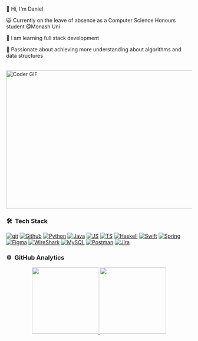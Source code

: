 <br />

👋 Hi, I'm Daniel

😺 Currently on the leave of absence as a Computer Science Honours student @Monash Uni

🌱 I am learning full stack development

🙌 Passionate about achieving more understanding about algorithms and data structures


<br>
<img alt="Coder GIF" height=375 width=525 src="https://images.squarespace-cdn.com/content/v1/5769fc401b631bab1addb2ab/1541580611624-TE64QGKRJG8SWAIUS7NS/ke17ZwdGBToddI8pDm48kPoswlzjSVMM-SxOp7CV59BZw-zPPgdn4jUwVcJE1ZvWQUxwkmyExglNqGp0IvTJZamWLI2zvYWH8K3-s_4yszcp2ryTI0HqTOaaUohrI8PI6FXy8c9PWtBlqAVlUS5izpdcIXDZqDYvprRqZ29Pw0o/coding-freak.gif" />
<br>

### 🛠 &nbsp;Tech Stack

[![git](https://www.vectorlogo.zone/logos/git-scm/git-scm-ar21.svg)](https://git-scm.com/ "Version control")
[![Github](https://www.vectorlogo.zone/logos/github/github-ar21.svg)](https://www.github.com/ "git hosting")
[![Python](https://www.vectorlogo.zone/logos/python/python-ar21.svg)](https://www.python.org/ "build-time scripts")
[![Java](https://www.vectorlogo.zone/logos/java/java-ar21.svg)](https://www.java.com)
[![JS](https://www.vectorlogo.zone/logos/javascript/javascript-ar21.svg)](https://www.javascript.com/)
[![TS](https://www.vectorlogo.zone/logos/typescriptlang/typescriptlang-ar21.svg)](https://www.typescriptlang.org/)
[![Haskell](https://www.vectorlogo.zone/logos/haskell/haskell-ar21.svg)](https://www.haskell.org/)
[![Swift](https://www.vectorlogo.zone/logos/swift/swift-ar21.svg)](https://www.apple.com/au/swift/)
[![Spring](https://www.vectorlogo.zone/logos/springio/springio-ar21.svg)](https://spring.io/)
[![Figma](https://www.vectorlogo.zone/logos/figma/figma-ar21.svg)](https://www.figma.com/)
[![WireShark](https://www.vectorlogo.zone/logos/wireshark/wireshark-ar21.svg)](https://www.wireshark.org/)
[![MySQL](https://www.vectorlogo.zone/logos/mysql/mysql-ar21.svg)](https://www.mysql.com/)
[![Postman](https://www.vectorlogo.zone/logos/getpostman/getpostman-ar21.svg)](https://www.postman.com/)
[![Jira](https://www.vectorlogo.zone/logos/atlassian_jira/atlassian_jira-ar21.svg)](https://www.atlassian.com/software/jira)


### ⚙️ &nbsp;GitHub Analytics

<p align="center">
<a href="https://github.com/daniel-wei">
  <img height="180em" src="https://github-readme-stats-eight-theta.vercel.app/api?username=leihehehe&show_icons=true&theme=algolia&include_all_commits=true&count_private=true"/>
  <img height="180em" src="https://github-readme-stats-eight-theta.vercel.app/api/top-langs/?username=daniel-wei&layout=compact&langs_count=8&theme=algolia"/>
</a>
</p>

